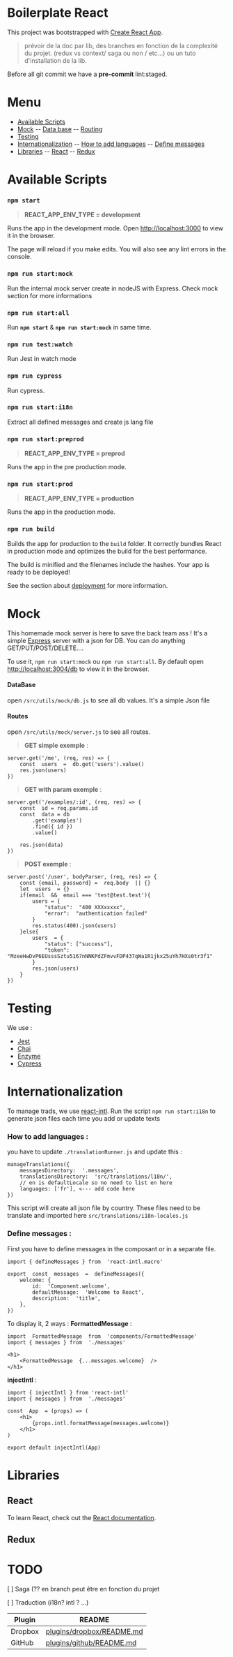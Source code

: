 
# Boilerplate React

This project was bootstrapped with [Create React App](https://github.com/facebook/create-react-app).

> prévoir de la doc par lib, des branches en fonction de la complexité du projet. (redux vs context/ saga ou non / etc...) ou un tuto d'installation de la lib.

Before all git commit we have a **pre-commit** lint:staged. 

# Menu
- [Available Scripts](#available-scripts)
- [Mock](#mock)
-- [Data base](#database)
-- [Routing](#routes)
- [Testing](#testing)
- [Internationalization](#internationalization)
-- [How to add languages](#how-to-add-languages)
-- [Define messages](#define-messages)
- [Libraries](#libraries)
-- [React](#react)
-- [Redux](#redux)
# Available Scripts

### `npm start`
>  **REACT_APP_ENV_TYPE = development**

Runs the app in the development mode.
Open [http://localhost:3000](http://localhost:3000) to view it in the browser.

The page will reload if you make edits.
You will also see any lint errors in the console.

### `npm run start:mock`
Run the internal mock server create in nodeJS with Express. Check mock section for more informations

### `npm run start:all`
Run **`npm start`** & **`npm run start:mock`** in same time.

### `npm run test:watch`
Run Jest in watch mode

### `npm run cypress`
Run cypress. 

### `npm run start:i18n`
Extract all defined messages and create js lang file 

### `npm run start:preprod`
>  **REACT_APP_ENV_TYPE = preprod**

Runs the app in the pre production mode.

### `npm run start:prod`
>  **REACT_APP_ENV_TYPE = production**

Runs the app in the production mode.

### `npm run build`

Builds the app for production to the `build` folder.
It correctly bundles React in production mode and optimizes the build for the best performance.

The build is minified and the filenames include the hashes.
Your app is ready to be deployed!

See the section about [deployment](https://facebook.github.io/create-react-app/docs/deployment) for more information.

# Mock
This homemade mock server is here to save the back team ass ! It's a simple [Express](https://expressjs.com/fr/guide/routing.html) server with a json for DB. You can do anything GET/PUT/POST/DELETE....

To use it, `npm run start:mock` ou `npm run start:all`. By default open [http://localhost:3004/db](http://localhost:3004/db) to view it in the browser.

#### DataBase 
open `/src/utils/mock/db.js` to see all db values. It's a simple Json file
#### Routes 
open `/src/utils/mock/server.js` to see all routes. 
> **GET simple exemple**  :
~~~~ 
server.get('/me', (req, res) => {
	const  users  =  db.get('users').value()
	res.json(users)
}) 
~~~~
  
> **GET with param exemple**  :
~~~~ 
server.get('/examples/:id', (req, res) => {
	const  id = req.params.id
	const  data = db
		.get('examples')
		.find({ id })
		.value()

	res.json(data)
}) 
~~~~

> **POST exemple**  :
~~~~ 
server.post('/user', bodyParser, (req, res) => {
	const {email, password} =  req.body  || {}
	let  users  = {}
	if(email  &&  email === 'test@test.test'){
		users = {
			"status":  "400 XXXxxxxx",
			"error":  "authentication failed"
		}	
		res.status(400).json(users)
	}else{
		users  = {
			"status": ["success"],
			"token":  "MzeeHwDvP6EUsssSztu5167nNNKPdZFmvvFDP437qWa1R1jkx25uYh7HXs0tr3f1"
		}
		res.json(users)
	}
})
~~~~

# Testing 
We use : 
- [Jest](https://jestjs.io/)
- [Chai](https://www.chaijs.com/) 
- [Enzyme](https://airbnb.io/enzyme/)
- [Cypress](https://www.cypress.io/)

# Internationalization
To manage trads, we use [react-intl](https://github.com/formatjs/react-intl). 
Run the script `npm run start:i18n` to generate json files each time you add or update texts
### How to add languages :
you have to update `./translationRunner.js` and update this : 
~~~~
manageTranslations({
	messagesDirectory:  '.messages',
	translationsDirectory:  'src/translations/l18n/',
	// en is defaultLocale so no need to list en here
	languages: ['fr'], <--- add code here
})
~~~~
This script will create all json file by country. These files need to be translate and imported here `src/translations/i18n-locales.js` 

### Define messages :
First you have to define messages in the composant or in a separate file.
~~~~
import { defineMessages } from  'react-intl.macro'

export  const  messages  =  defineMessages({
	welcome: {
		id:  'Component.welcome',
		defaultMessage:  'Welcome to React',
		description:  'title',
	},
})
~~~~
To display it, 2 ways : 
**FormattedMessage** :  
~~~~
import  FormattedMessage  from  'components/FormattedMessage'
import { messages } from  './messages'

<h1>
	<FormattedMessage  {...messages.welcome}  />
</h1>
~~~~
**injectIntl** :
~~~~
import { injectIntl } from 'react-intl'
import { messages } from  './messages'

const  App  = (props) => (
	<h1>
		{props.intl.formatMessage(messages.welcome)}
	</h1>
)

export default injectIntl(App)
~~~~

# Libraries

## React

To learn React, check out the [React documentation](https://reactjs.org/). 

## Redux


  

# TODO



[ ] Saga (?? en branch peut être en fonction du projet


[ ] Traduction (i18n? intl ? ...)

| Plugin | README |
| ------ | ------ |
| Dropbox | [plugins/dropbox/README.md]() |
| GitHub | [plugins/github/README.md]() |